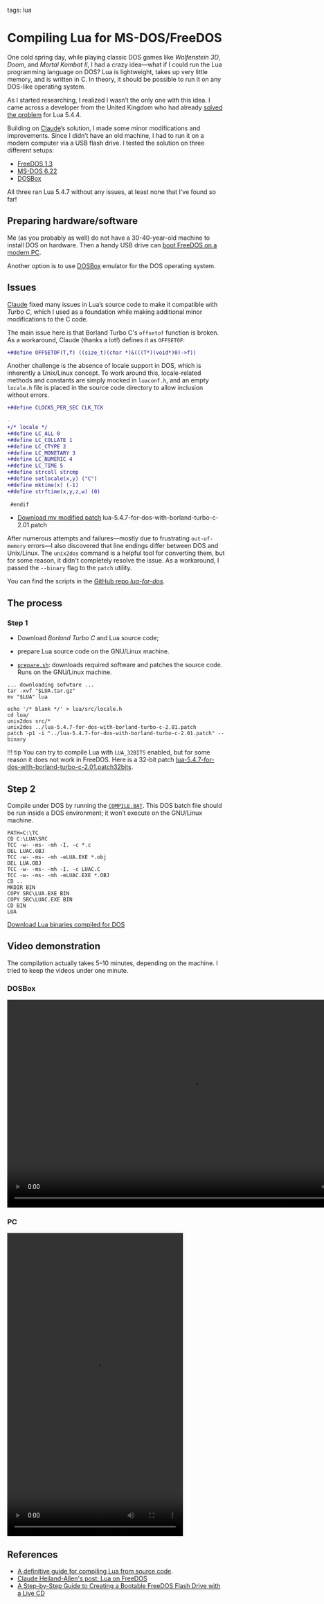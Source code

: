 <!-- Description: A step-by-step guide how to compile the Lua programming language interpreter for MS-DOS or FreeDOS. -->

tags: lua

# Compiling Lua for MS-DOS/FreeDOS

One cold spring day, while playing classic DOS games like *Wolfenstein 3D*, *Doom*, and *Mortal Kombat II*, I had a crazy idea—what if I could run the Lua programming language on DOS? Lua is lightweight, takes up very little memory, and is written in C. In theory, it should be possible to run it on any DOS-like operating system.

As I started researching, I realized I wasn’t the only one with this idea. I came across a developer from the United Kingdom who had already [solved the problem](https://mathr.co.uk/blog/2022-05-11_lua_on_freedos.html) for Lua 5.4.4.

Building on [Claude](https://mathr.co.uk/web/)’s solution, I made some minor modifications and improvements. Since I didn’t have an old machine, I had to run it on a modern computer via a USB flash drive. I tested the solution on three different setups:

- [FreeDOS 1.3](https://freedos.org)
- [MS-DOS 6.22](https://winworldpc.com/product/ms-dos/622)
- [DOSBox](https://www.dosbox.com/download.php?main=1)

All three ran Lua 5.4.7 without any issues, at least none that I’ve found so far!

## Preparing hardware/software

Me (as you probably as well) do not have a 30-40-year-old machine to install DOS on hardware.  Then a handy USB drive can [boot FreeDOS on a modern PC](/post/how-to-create-bootable-freedos-usb-flash-drive-from-linux.html).

Another option is to use [DOSBox](https://www.dosbox.com/download.php?main=1) emulator for the DOS operating system.

## Issues

[Claude](https://mathr.co.uk/blog/2022-05-11_lua_on_freedos.html) fixed many issues in Lua’s source code to make it compatible with *Turbo C*, which I used as a foundation while making additional minor modifications to the C code.

The main issue here is that Borland Turbo C's `offsetof` function is broken. As a workaround, Claude (thanks a lot!) defines it as `OFFSETOF`:

```diff
+#define OFFSETOF(T,f) ((size_t)(char *)&(((T*)(void*)0)->f))
```

Another challenge is the absence of locale support in DOS, which is inherently a Unix/Linux concept. To work around this, locale-related methods and constants are simply mocked in `luaconf.h`, and an empty `locale.h` file is placed in the source code directory to allow inclusion without errors.

```diff
+#define CLOCKS_PER_SEC CLK_TCK
 
-
+/* locale */
+#define LC_ALL 0
+#define LC_COLLATE 1
+#define LC_CTYPE 2
+#define LC_MONETARY 3
+#define LC_NUMERIC 4
+#define LC_TIME 5
+#define strcoll strcmp
+#define setlocale(x,y) ("C")
+#define mktime(x) (-1)
+#define strftime(x,y,z,w) (0)
 
 #endif
```

- [Download my modified patch](https://github.com/dknight/lua-for-dos/blob/main/lua-5.4.7-for-dos-with-borland-turbo-c-2.01.patch) lua-5.4.7-for-dos-with-borland-turbo-c-2.01.patch


After numerous attempts and failures—mostly due to frustrating `out-of-memory` errors—I also discovered that line endings differ between DOS and Unix/Linux. The `unix2dos` command is a helpful tool for converting them, but for some reason, it didn't completely resolve the issue. As a workaround, I passed the `--binary` flag to the `patch` utility.

You can find the scripts in the [GitHub repo *lua-for-dos*](https://github.com/dknight/lua-for-dos).

## The process

### Step 1

- Download *Borland Turbo C* and Lua source code;
- prepare Lua source code on the GNU/Linux machine.

- [`prepare.sh`](https://github.com/dknight/lua-for-dos/blob/main/prepare.sh): downloads required software and patches the source code. Runs on the GNU/Linux machine.

```shell
... downloading sofwtare ...
tar -xvf "$LUA.tar.gz"
mv "$LUA" lua

echo '/* blank */' > lua/src/locale.h
cd lua/
unix2dos src/* 
unix2dos ../lua-5.4.7-for-dos-with-borland-turbo-c-2.01.patch
patch -p1 -i "../lua-5.4.7-for-dos-with-borland-turbo-c-2.01.patch" --binary
```

!!! tip
	You can try to compile Lua with `LUA_32BITS` enabled, but for some reason it does not work in FreeDOS. Here is a
	32-bit patch [lua-5.4.7-for-dos-with-borland-turbo-c-2.01.patch32bits](https://github.com/dknight/lua-for-dos/blob/main/lua-5.4.7-for-dos-with-borland-turbo-c-2.01.patch32bits).

## Step 2

Compile under DOS by running the [`COMPILE.BAT`](https://github.com/dknight/lua-for-dos/blob/main/COMPILE.BAT). This DOS batch file should be run inside a DOS environment; it won’t execute on the GNU/Linux machine.

```batch
PATH=C:\TC
CD C:\LUA\SRC
TCC -w- -ms- -mh -I. -c *.c
DEL LUAC.OBJ
TCC -w- -ms- -mh -eLUA.EXE *.obj
DEL LUA.OBJ
TCC -w- -ms- -mh -I. -c LUAC.C
TCC -w- -ms- -mh -eLUAC.EXE *.OBJ
CD ..
MKDIR BIN
COPY SRC\LUA.EXE BIN
COPY SRC\LUAC.EXE BIN
CD BIN
LUA
```

[Download Lua binaries compiled for DOS](https://github.com/dknight/lua-for-dos/raw/refs/heads/main/bin/LUA4DOS.ZIP)

## Video demonstration

The compilation actually takes 5–10 minutes, depending on the machine. I tried to keep the videos under one minute.

### DOSBox

<video width="854" height="480" controls>
	<source src="/assets/video/luadosbox.mp4" type="video/mp4">
	Your browser does not support the video tag.
</video>

### PC

<video width="406" height="700" controls>
	<source src="/assets/video/luados.mp4" type="video/mp4">
	Your browser does not support the video tag.
</video>

## References

- [A definitive guide for compiling Lua from source code](/post/a-definitive-guide-for-compiling-lua-from-source-code.html).
- [Claude Heiland-Allen's post: Lua on FreeDOS](https://mathr.co.uk/blog/2022-05-11_lua_on_freedos.html)
- [A Step-by-Step Guide to Creating a Bootable FreeDOS Flash Drive with a Live CD](/post/how-to-create-bootable-freedos-usb-flash-drive-from-linux.html)